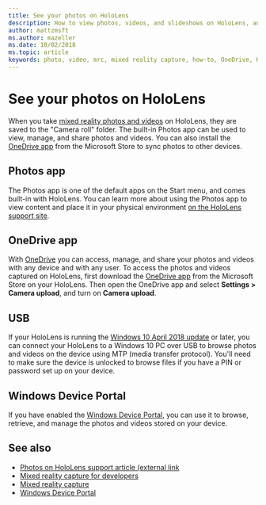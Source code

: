 ```yaml
---
title: See your photos on HoloLens
description: How to view photos, videos, and slideshows on HoloLens, and place them in your physical environment.
author: mattzmsft
ms.author: mazeller
ms.date: 10/02/2018
ms.topic: article
keywords: photo, video, mrc, mixed reality capture, how-to, OneDrive, HoloLens, pin, place, slideshow
---
```




# See your photos on HoloLens

When you take [mixed reality photos and videos](mixed-reality-capture.md) on HoloLens, they are saved to the "Camera roll" folder. The built-in Photos app can be used to view, manage, and share photos and videos. You can also install the [OneDrive app](https://www.microsoft.com/en-us/p/onedrive/9wzdncrfj1p3) from the Microsoft Store to sync photos to other devices. 

## Photos app

The Photos app is one of the default apps on the Start menu, and comes built-in with HoloLens. You can learn more about using the Photos app to view content and place it in your physical environment [on the HoloLens support site](https://support.microsoft.com/en-us/help/12648). 

## OneDrive app

With [OneDrive](https://onedrive.live.com/) you can access, manage, and share your photos and videos with any device and with any user. To access the photos and videos captured on HoloLens, first download the [OneDrive app](https://www.microsoft.com/en-us/p/onedrive/9wzdncrfj1p3) from the Microsoft Store on your HoloLens. Then open the OneDrive app and select **Settings > Camera upload**, and turn on **Camera upload**.

## USB 

If your HoloLens is running the [Windows 10 April 2018 update](release-notes-april-2018.md) or later, you can connect your HoloLens to a Windows 10 PC over USB to browse photos and videos on the device using MTP (media transfer protocol). You'll need to make sure the device is unlocked to browse files if you have a PIN or password set up on your device. 

## Windows Device Portal

If you have enabled the [Windows Device Portal](using-the-windows-device-portal.md#mixed-reality-capture), you can use it to browse, retrieve, and manage the photos and videos stored on your device.

## See also

* [Photos on HoloLens support article (external link](https://support.microsoft.com/en-us/help/12648)
* [Mixed reality capture for developers](mixed-reality-capture-for-developers.md)
* [Mixed reality capture](mixed-reality-capture.md)
* [Windows Device Portal](using-the-windows-device-portal.md)
